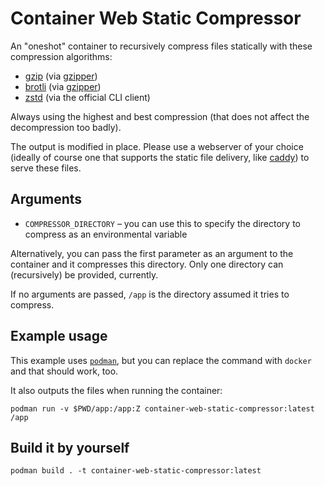 # Container Web Static Compressor

An "oneshot" container to recursively compress files statically with these compression algorithms:
* [gzip](https://en.wikipedia.org/wiki/Gzip) (via [gzipper](https://github.com/gios/gzipper))
* [brotli](https://en.wikipedia.org/wiki/Brotli) (via [gzipper](https://github.com/gios/gzipper))
* [zstd](https://facebook.github.io/zstd/) (via the official CLI client)

Always using the highest and best compression (that does not affect the decompression too badly).

The output is modified in place. Please use a webserver of your choice (ideally of course one that supports the static file delivery, like [caddy](https://caddyserver.com/docs/caddyfile/directives/file_server)) to serve these files.

## Arguments

* `COMPRESSOR_DIRECTORY` – you can use this to specify the directory to compress as an environmental variable

Alternatively, you can pass the first parameter as an argument to the container and it compresses this directory.
Only one directory can (recursively) be provided, currently.

If no arguments are passed, `/app` is the directory assumed it tries to compress.

## Example usage

This example uses [`podman`](https://podman.io/), but you can replace the command with `docker` and that should work, too.

It also outputs the files when running the container:
```
podman run -v $PWD/app:/app:Z container-web-static-compressor:latest /app
```

## Build it by yourself

```
podman build . -t container-web-static-compressor:latest
```
